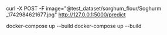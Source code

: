 curl -X POST -F image="@test_dataset/sorghum_flour/Soghurm _1742984621677.jpg" http://127.0.0.1:5000/predict

docker-compose up --build
docker-compose up --build
